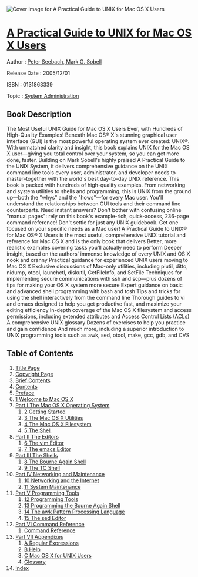 ![Cover image for A Practical Guide to UNIX for Mac OS X Users](https://imgdetail.ebookreading.net/cover/cover/system_admin/EB0131863339.jpg)

[A Practical Guide to UNIX for Mac OS X Users](https://ebookreading.net/view/book/A+Practical+Guide+to+UNIX+for+Mac+OS+X+Users-EB0131863339_1.html "A Practical Guide to UNIX for Mac OS X Users")
====================================================================================================================

Author : [Peter Seebach](https://ebookreading.net/search/author/Peter+Seebach),[ Mark G. Sobell](https://ebookreading.net/search/author/+Mark+G.+Sobell)

Release Date : 2005/12/01

ISBN : 0131863339

Topic : [System Administration](https://ebookreading.net/search/category/system-administration)

Book Description
-----------------

The Most Useful UNIX Guide for Mac OS X Users Ever, with Hundreds of High-Quality Examples!
Beneath Mac OS® X's stunning graphical user interface (GUI) is the most powerful operating system ever created: UNIX®. With unmatched clarity and insight, this book explains UNIX for the Mac OS X user—giving you total control over your system, so you can get more done, faster. Building on Mark Sobell's highly praised A Practical Guide to the UNIX System, it delivers comprehensive guidance on the UNIX command line tools every user, administrator, and developer needs to master–together with the world's best day-to-day UNIX reference.
This book is packed with hundreds of high-quality examples. From networking and system utilities to shells and programming, this is UNIX from the ground up—both the "whys" and the "hows"—for every Mac user. You'll understand the relationships between GUI tools and their command line counterparts. Need instant answers? Don't bother with confusing online "manual pages": rely on this book's example-rich, quick-access, 236-page command reference!
Don't settle for just any UNIX guidebook. Get one focused on your specific needs as a Mac user!
A Practical Guide to UNIX® for Mac OS® X Users is the most useful, comprehensive UNIX tutorial and reference for Mac OS X and is the only book that delivers
Better, more realistic examples covering tasks you'll actually need to perform
Deeper insight, based on the authors' immense knowledge of every UNIX and OS X nook and cranny
Practical guidance for experienced UNIX users moving to Mac OS X
Exclusive discussions of Mac-only utilities, including plutil, ditto, nidump, otool, launchctl, diskutil, GetFileInfo, and SetFile
Techniques for implementing secure communications with ssh and scp—plus dozens of tips for making your OS X system more secure
Expert guidance on basic and advanced shell programming with bash and tcsh
Tips and tricks for using the shell interactively from the command line
Thorough guides to vi and emacs designed to help you get productive fast, and maximize your editing efficiency
In-depth coverage of the Mac OS X filesystem and access permissions, including extended attributes and Access Control Lists (ACLs)
A comprehensive UNIX glossary
Dozens of exercises to help you practice and gain confidence
And much more, including a superior introduction to UNIX programming tools such as awk, sed, otool, make, gcc, gdb, and CVS
              
Table of Contents
-----------------

1. [Title Page](https://ebookreading.net/view/book/A+Practical+Guide+to+UNIX+for+Mac+OS+X+Users-EB0131863339_3.html)
1. [Copyright Page](https://ebookreading.net/view/book/A+Practical+Guide+to+UNIX+for+Mac+OS+X+Users-EB0131863339_3.html#id380475)
1. [Brief Contents](https://ebookreading.net/view/book/A+Practical+Guide+to+UNIX+for+Mac+OS+X+Users-EB0131863339_4.html)
1. [Contents](https://ebookreading.net/view/book/A+Practical+Guide+to+UNIX+for+Mac+OS+X+Users-EB0131863339_5.html)
1. [Preface](https://ebookreading.net/view/book/A+Practical+Guide+to+UNIX+for+Mac+OS+X+Users-EB0131863339_6.html)
1. [1 Welcome to Mac OS X](https://ebookreading.net/view/book/A+Practical+Guide+to+UNIX+for+Mac+OS+X+Users-EB0131863339_7.html)
1. [Part I The Mac OS X Operating System](https://ebookreading.net/view/book/A+Practical+Guide+to+UNIX+for+Mac+OS+X+Users-EB0131863339_8.html)
    1. [2 Getting Started](https://ebookreading.net/view/book/A+Practical+Guide+to+UNIX+for+Mac+OS+X+Users-EB0131863339_9.html)
    1. [3 The Mac OS X Utilities](https://ebookreading.net/view/book/A+Practical+Guide+to+UNIX+for+Mac+OS+X+Users-EB0131863339_10.html)
    1. [4 The Mac OS X Filesystem](https://ebookreading.net/view/book/A+Practical+Guide+to+UNIX+for+Mac+OS+X+Users-EB0131863339_11.html)
    1. [5 The Shell](https://ebookreading.net/view/book/A+Practical+Guide+to+UNIX+for+Mac+OS+X+Users-EB0131863339_12.html)
1. [Part II The Editors](https://ebookreading.net/view/book/A+Practical+Guide+to+UNIX+for+Mac+OS+X+Users-EB0131863339_13.html)
    1. [6 The vim Editor](https://ebookreading.net/view/book/A+Practical+Guide+to+UNIX+for+Mac+OS+X+Users-EB0131863339_14.html)
    1. [7 The emacs Editor](https://ebookreading.net/view/book/A+Practical+Guide+to+UNIX+for+Mac+OS+X+Users-EB0131863339_15.html)
1. [Part III The Shells](https://ebookreading.net/view/book/A+Practical+Guide+to+UNIX+for+Mac+OS+X+Users-EB0131863339_16.html)
    1. [8 The Bourne Again Shell](https://ebookreading.net/view/book/A+Practical+Guide+to+UNIX+for+Mac+OS+X+Users-EB0131863339_17.html)
    1. [9 The TC Shell](https://ebookreading.net/view/book/A+Practical+Guide+to+UNIX+for+Mac+OS+X+Users-EB0131863339_18.html)
1. [Part IV Networking and Maintenance](https://ebookreading.net/view/book/A+Practical+Guide+to+UNIX+for+Mac+OS+X+Users-EB0131863339_19.html)
    1. [10 Networking and the Internet](https://ebookreading.net/view/book/A+Practical+Guide+to+UNIX+for+Mac+OS+X+Users-EB0131863339_20.html)
    1. [11 System Maintenance](https://ebookreading.net/view/book/A+Practical+Guide+to+UNIX+for+Mac+OS+X+Users-EB0131863339_21.html)
1. [Part V Programming Tools](https://ebookreading.net/view/book/A+Practical+Guide+to+UNIX+for+Mac+OS+X+Users-EB0131863339_22.html)
    1. [12 Programming Tools](https://ebookreading.net/view/book/A+Practical+Guide+to+UNIX+for+Mac+OS+X+Users-EB0131863339_23.html)
    1. [13 Programming the Bourne Again Shell](https://ebookreading.net/view/book/A+Practical+Guide+to+UNIX+for+Mac+OS+X+Users-EB0131863339_24.html)
    1. [14 The awk Pattern Processing Language](https://ebookreading.net/view/book/A+Practical+Guide+to+UNIX+for+Mac+OS+X+Users-EB0131863339_25.html)
    1. [15 The sed Editor](https://ebookreading.net/view/book/A+Practical+Guide+to+UNIX+for+Mac+OS+X+Users-EB0131863339_26.html)
1. [Part VI Command Reference](https://ebookreading.net/view/book/A+Practical+Guide+to+UNIX+for+Mac+OS+X+Users-EB0131863339_27.html)
    1. [Command Reference](https://ebookreading.net/view/book/A+Practical+Guide+to+UNIX+for+Mac+OS+X+Users-EB0131863339_28.html)
1. [Part VII Appendixes](https://ebookreading.net/view/book/A+Practical+Guide+to+UNIX+for+Mac+OS+X+Users-EB0131863339_31.html)
    1. [A Regular Expressions](https://ebookreading.net/view/book/A+Practical+Guide+to+UNIX+for+Mac+OS+X+Users-EB0131863339_32.html)
    1. [B Help](https://ebookreading.net/view/book/A+Practical+Guide+to+UNIX+for+Mac+OS+X+Users-EB0131863339_33.html)
    1. [C Mac OS X for UNIX Users](https://ebookreading.net/view/book/A+Practical+Guide+to+UNIX+for+Mac+OS+X+Users-EB0131863339_34.html)
    1. [Glossary](https://ebookreading.net/view/book/A+Practical+Guide+to+UNIX+for+Mac+OS+X+Users-EB0131863339_35.html)
1. [Index](https://ebookreading.net/view/book/A+Practical+Guide+to+UNIX+for+Mac+OS+X+Users-EB0131863339_36.html)
